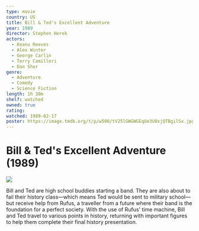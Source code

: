 ```yaml
---
type: movie
country: US
title: Bill & Ted's Excellent Adventure
year: 1989
director: Stephen Herek
actors:
  - Keanu Reeves
  - Alex Winter
  - George Carlin
  - Terry Camilleri
  - Dan Shor
genre:
  - Adventure
  - Comedy
  - Science Fiction
length: 1h 30m
shelf: watched
owned: true
rating:
watched: 1989-02-17
poster: https://image.tmdb.org/t/p/w500/tV25lGWGWGEqUe3U0xjQTBgilSx.jpg
---
```


# Bill & Ted's Excellent Adventure (1989)

![](https://image.tmdb.org/t/p/w500/tV25lGWGWGEqUe3U0xjQTBgilSx.jpg)

Bill and Ted are high school buddies starting a band. They are also about to fail their history class—which means Ted would be sent to military school—but receive help from Rufus, a traveller from a future where their band is the foundation for a perfect society. With the use of Rufus' time machine, Bill and Ted travel to various points in history, returning with important figures to help them complete their final history presentation.